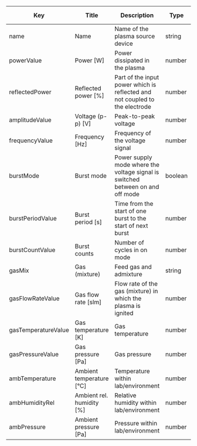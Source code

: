 | Key                 | Title                     | Description                                                                       | Type    | Required | Default value |
| ------------------- | --------------------------| --------------------------------------------------------------------------------- | ------- | -------- | ------------- |
| name                | Name                      | Name of the plasma source device                                                  | string  | true     |               |
| powerValue          | Power [W]                 | Power dissipated in the plasma                                                    | number  | true     |               |
| reflectedPower      | Reflected power  [%]      | Part of the  input power which is reflected and not coupled to the electrode      | number  | false    |               |
| amplitudeValue      | Voltage  (p-p) [V]        | Peak-to-peak voltage                                                              | number  | true     |               |
| frequencyValue      | Frequency  [Hz]           | Frequency of the voltage signal                                                   | number  | true     |               |
| burstMode           | Burst mode                | Power supply  mode where the voltage signal is switched between on and off mode   | boolean | false    |               |
| burstPeriodValue    | Burst period [s]          | Time from the  start of one burst to the start of next burst                      | number  | false    |               |
| burstCountValue     | Burst counts              | Number of cycles  in on mode                                                      | number  | false    |               |
| gasMix              | Gas (mixture)             | Feed gas and admixture                                                            | string  | true     |               |
| gasFlowRateValue    | Gas flow rate  [slm]      | Flow rate of the gas (mixture) in which the plasma is ignited                     | number  | false    |               |
| gasTemperatureValue | Gas temperature  [K]      | Gas temperature                                                                   | number  | true     |               |
| gasPressureValue    | Gas pressure  [Pa]        | Gas pressure                                                                      | number  | true     |               |
| ambTemperature      | Ambient temperature [°C]  | Temperature within lab/environment                                                | number  | true     |               |
| ambHumidityRel      | Ambient rel. humidity [%] | Relative humidity within lab/environment                                          | number  | true     |               |
| ambPressure         | Ambient pressure [Pa]     | Pressure within lab/environment                                                   | number  | true     |               |
